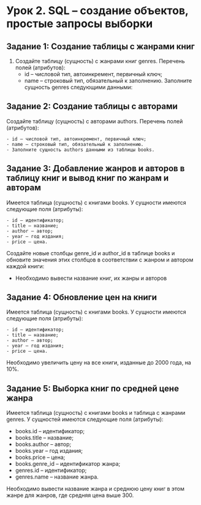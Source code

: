 # Урок 2. SQL – создание объектов, простые запросы выборки

## Задание 1: Создание таблицы с жанрами книг

1. Создайте таблицу (сущность) с жанрами книг genres.
Перечень полей (атрибутов):
    - id – числовой тип, автоинкремент, первичный ключ;
    - name – строковый тип, обязательный к заполнению.
    Заполните сущность genres следующими данными:

## Задание 2: Создание таблицы с авторами

Создайте таблицу (сущность) с авторами authors.
Перечень полей (атрибутов):

    - id – числовой тип, автоинкремент, первичный ключ;
    - name – строковый тип, обязательный к заполнению.
    - Заполните сущность authors данными из таблицы books.

## Задание 3: Добавление жанров и авторов в таблицу книг и вывод книг по жанрам и авторам
Имеется таблица (сущность) с книгами books. У сущности имеются следующие поля
(атрибуты):

    - id – идентификатор;
    - title – название;
    - author – автор;
    - year – год издания;
    - price – цена.
Создайте новые столбцы genre_id и author_id в таблице books и обновите
значения этих столбцов в соответствии с жанром и автором каждой книги:
- Необходимо вывести название книг, их жанры и авторов


## Задание 4: Обновление цен на книги
Имеется таблица (сущность) с книгами books. У сущности имеются следующие поля
(атрибуты):

    - id – идентификатор;
    - title – название;
    - author – автор;
    - year – год издания;
    - price – цена.
Необходимо увеличить цену на все книги, изданные до 2000 года, на 10%.


## Задание 5: Выборка книг по средней цене жанра

Имеется таблица (сущность) с книгами books и таблица с жанрами genres. У
сущностей имеются следующие поля (атрибуты):
- books.id – идентификатор;
- books.title – название;
- books.author – автор;
- books.year – год издания;
- books.price – цена;
- books.genre_id – идентификатор жанра;
- genres.id – идентификатор;
- genres.name – название жанра.

Необходимо вывести название жанра и среднюю цену книг в этом жанре для жанров,
где средняя цена выше 300.